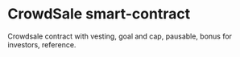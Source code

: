 # CrowdSale smart-contract
Crowdsale contract with vesting, goal and cap, pausable, bonus for investors, reference.
